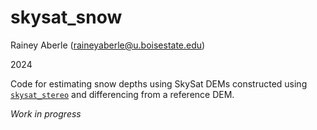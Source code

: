 # skysat_snow

Rainey Aberle (raineyaberle@u.boisestate.edu)

2024

Code for estimating snow depths using SkySat DEMs constructed using [`skysat_stereo`](https://github.com/uw-cryo/skysat_stereo) and differencing from a reference DEM.

*Work in progress*
